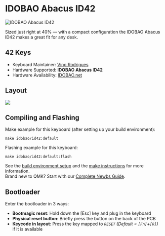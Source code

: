 # IDOBAO Abacus ID42

![IDOBAO Abacus ID42](https://idobao.github.io/assets/img/idobao-id42.png)

Sized just right at 40% — with a compact configuration the IDOBAO Abacus ID42 makes a great fit for any desk.

## 42 Keys

* Keyboard Maintainer: [Vino Rodrigues](https://github.com/vinorodrigues)
* Hardware Supported: **IDOBAO Abacus ID42**
* Hardware Availability: [IDOBAO.net](https://idobao.net/search?type=product&q=ID42*)

## Layout

![](https://cdn.jsdelivr.net/gh/Idobao/idobao.github.io/kle/idobao-id42.png)

## Compiling and Flashing

Make example for this keyboard (after setting up your build environment):

    make idobao/id42:default

Flashing example for this keyboard:

    make idobao/id42:default:flash

See the [build environment setup](https://docs.qmk.fm/#/getting_started_build_tools) and the [make instructions](https://docs.qmk.fm/#/getting_started_make_guide) for more information. <br>Brand new to QMK? Start with our [Complete Newbs Guide](https://docs.qmk.fm/#/newbs).

## Bootloader

Enter the bootloader in 3 ways:

* **Bootmagic reset**: Hold down the [Esc] key and plug in the keyboard
* **Physical reset button**: Briefly press the button on the back of the PCB
* **Keycode in layout**: Press the key mapped to *`RESET`* *(Default = `[Fn]`+`[R]`)* if it is available
